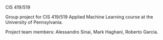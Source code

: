 CIS 419/519

Group project for CIS 419/519 Applied Machine Learning course at the University of Pennsylvania.

Project team members: Alessandro Sinai, Mark Haghani, Roberto Garcia.

